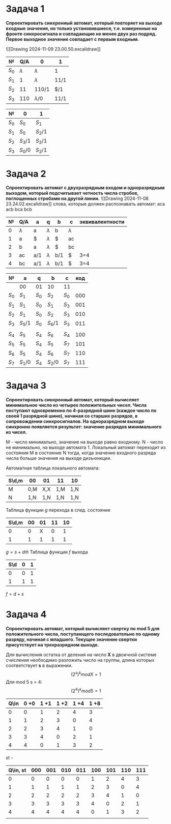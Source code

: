 # Задача 1

**Спроектировать синхронный автомат, который повторяет на выходе входные значения, но только установившиеся, т.е. измеренные на фронте синхросигнала и совпадающие не менее двух раз подряд. Первое выходное значение совпадает с первым входным.**

![[Drawing 2024-11-09 23.00.50.excalidraw]]

| №       | Q/A       | 0           | 1    |
| ------- | --------- | ----------- | ---- |
| $S_{0}$ | $\lambda$ | $\lambda$   | 1    |
| $S_{1}$ | 1         | $\lambda$   | 11/1 |
| $S_{2}$ | 11        | 110/1       | $/1  |
| $S_{3}$ | 110       | $\lambda$/0 | 11/1 |

| №       | 0         | 1         |
| ------- | --------- | --------- |
| $S_{0}$ | $S_{0}$   | $S_{1}$   |
| $S_{1}$ | $S_{0}$   | $S_{2}$/1 |
| $S_{2}$ | $S_{3}$/1 | $S_{2}$/1 |
| $S_{3}$ | $S_{0}$/0 | $S_{2}$/1 |

# Задача 2

**Спроектировать автомат с двухразрядным входом и одноразрядным выходом, который подсчитывает четность числа стробов, поглощенных стробами на другой линии.**
![[Drawing 2024-11-08 23.24.02.excalidraw]]
слова, которые должен распознавать автомат:
aca
acb
bca
bcb

| №   | Q/A       | a   | q         | b   | c         | эквивалентности |
| --- | --------- | --- | --------- | --- | --------- | --------------- |
| 0   | $\lambda$ | a   | $\lambda$ | b   | $\lambda$ |                 |
| 1   | a         | $   | $\lambda$ | $   | ac        |                 |
| 2   | b         | a   | $\lambda$ | $   | bc        |                 |
| 3   | ac        | a/1 | $\lambda$ | b/1 | $         | 3=4             |
| 4   | bc        | a/1 | $\lambda$ | b/1 | $         | 3=4             |

| №       | a         | q       | b         | c       | код |
| ------- | --------- | ------- | --------- | ------- | --- |
|         | 00        | 01      | 10        | 11      |     |
| $S_{0}$ | $S_{1}$   | $S_{0}$ | $S_{2}$   | $S_{0}$ | 000 |
| $S_{1}$ | $S_{1}$   | $S_{0}$ | $S_{1}$   | $S_{3}$ | 001 |
| $S_{2}$ | $S_{1}$   | $S_{0}$ | $S_{2}$   | $S_{3}$ | 010 |
| $S_{3}$ | $S_{5}$/1 | $S_{0}$ | $S_{6}$/1 | $S_{3}$ | 011 |
|         |           |         |           |         |     |
| $S_{4}$ | $S_{5}$   | $S_{4}$ | $S_{6}$   | $S_{4}$ | 100 |
| $S_{5}$ | $S_{5}$   | $S_{4}$ | $S_{5}$   | $S_{7}$ | 101 |
| $S_{6}$ | $S_{5}$   | $S_{4}$ | $S_{6}$   | $S_{7}$ | 110 |
| $S_{7}$ | $S_{1}$/0 | $S_{4}$ | $S_{2}$/0 | $S_{7}$ | 111 |



# Задача 3

**Спроектировать синхронный автомат, который вычисляет минимальное число из четырех положительных чисел. Числа поступают одновременно по 4-разрядной шине (каждое число по своей 1 разрядной шине), начиная со старших разрядов, в сопровождении синхросигналов. На одноразрядном выходе синхронно появляется результат: значение разрядов минимального из чисел.**

M - число минимально, значение на выходе равно входному.
N - число не минимально, на выходе автомата 1.
Локальный автомат переходит из состояния M в состояние N тогда, когда значение входного разряда числа больше значения на выходе дизъюнкции.

Автоматная таблица локального автомата:

| S\d,m | 00  | 01  | 11  | 10  |
| ----- | --- | --- | --- | --- |
| M     | 0,M | X,X | 1,M | 1,N |
| N     | 1,N | 1,N | 1,N | 1,N |
Таблица функции $g$ перехода в след. состояние

| S\d,m | 00  | 01  | 11  | 10  |
| ----- | --- | --- | --- | --- |
| 0     | 0   | X   | 0   | 1   |
| 1     | 1   | 1   | 1   | 1   |
$g = s + d\bar{m}$
Таблица функции $f$ выхода

| S\d | 0   | 1   |
| --- | --- | --- |
| 0   | 0   | 1   |
| 1   | 1   | 1   |
$f = d + s$
# Задача 4

**Спроектировать автомат, который вычисляет свертку по mod 5 для положительного числа, поступающего последовательно по одному разряду, начиная с младшего. Текущее значение свертки присутствует на трехразрядном выходе.**

Для вычисления остатка от деления на число **X** в двоичной системе счисления необходимо разложить число на группы, длина которых соответствует **s** в выражении.
$$
(2^{s})^{k}mod X = 1
$$
Для mod 5 s = 4:
$$
(2^{4})^{k}mod 5 = 1
$$

| Q\in | 0 +0 | 1 +1 | 1 +2 | 1 +4 | 1 +8 |
| ---- | ---- | ---- | ---- | ---- | ---- |
| 0    | 0    | 1    | 2    | 4    | 3    |
| 1    | 1    | 2    | 3    | 0    | 4    |
| 2    | 2    | 3    | 4    | 1    | 0    |
| 3    | 3    | 4    | 0    | 2    | 1    |
| 4    | 4    | 0    | 1    | 3    | 2    |
st - 

| Q\in, st | 000 | 001 | 010 | 011 | 100 | 101 | 110 | 111 |
| -------- | --- | --- | --- | --- | --- | --- | --- | --- |
| 0        | 0   | 0   | 0   | 0   | 1   | 2   | 4   | 3   |
| 1        | 1   | 1   | 1   | 1   | 2   | 3   | 0   | 4   |
| 2        | 2   | 2   | 2   | 2   | 3   | 4   | 1   | 0   |
| 3        | 3   | 3   | 3   | 3   | 4   | 0   | 2   | 1   |
| 4        | 4   | 4   | 4   | 4   | 0   | 1   | 3   | 2   |
|          |     |     |     |     |     |     |     |     |
